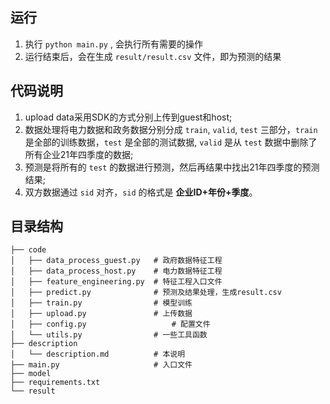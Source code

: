 ## 运行

1. 执行 `python main.py` , 会执行所有需要的操作
2. 运行结束后，会在生成 `result/result.csv` 文件，即为预测的结果

## 代码说明
1. upload data采用SDK的方式分别上传到guest和host;
2. 数据处理将电力数据和政务数据分别分成 `train`, `valid`, `test` 三部分，`train` 是全部的训练数据，`test` 是全部的测试数据, `valid` 是从 `test` 数据中删除了所有企业21年四季度的数据;
3. 预测是将所有的 `test` 的数据进行预测，然后再结果中找出21年四季度的预测结果;
4. 双方数据通过 `sid` 对齐，`sid` 的格式是 **企业ID+年份+季度**。


## 目录结构
```
├── code
│   ├── data_process_guest.py   # 政府数据特征工程
│   ├── data_process_host.py    # 电力数据特征工程
│   ├── feature_engineering.py  # 特征工程入口文件
│   ├── predict.py              # 预测及结果处理，生成result.csv
│   ├── train.py                # 模型训练
│   ├── upload.py               # 上传数据
│   ├── config.py                   # 配置文件
│   └── utils.py                # 一些工具函数
├── description
│   └── description.md          # 本说明
├── main.py                     # 入口文件
├── model
├── requirements.txt
└── result

```